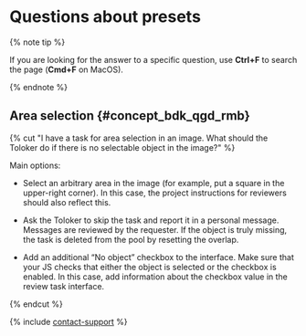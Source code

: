# Questions about presets

{% note tip %}

If you are looking for the answer to a specific question, use **Ctrl+F** to search the page (**Cmd+F** on MacOS).

{% endnote %}

## Area selection {#concept_bdk_qgd_rmb}

{% cut "I have a task for area selection in an image. What should the Toloker do if there is no selectable object in the image?" %}

Main options:

- Select an arbitrary area in the image (for example, put a square in the upper-right corner). In this case, the project instructions for reviewers should also reflect this.

- Ask the Toloker to skip the task and report it in a personal message. Messages are reviewed by the requester. If the object is truly missing, the task is deleted from the pool by resetting the overlap.

- Add an additional “No object” checkbox to the interface. Make sure that your JS checks that either the object is selected or the checkbox is enabled. In this case, add information about the checkbox value in the review task interface.

{% endcut %}

{% include [contact-support](../_includes/contact-support.md) %}